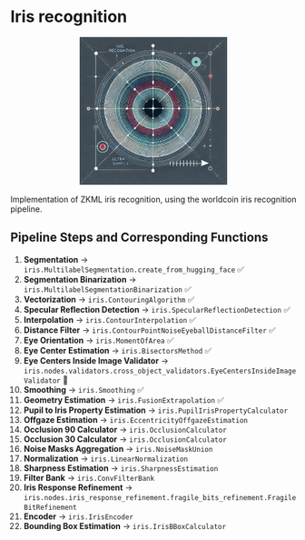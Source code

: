# Iris recognition

<div align="center">
  <img src="img/iris.png" alt="iris-logo" height="260"/>
</div>

Implementation of ZKML iris recognition, using the worldcoin iris recognition pipeline.

## Pipeline Steps and Corresponding Functions

1. **Segmentation** → `iris.MultilabelSegmentation.create_from_hugging_face` ✅
2. **Segmentation Binarization** → `iris.MultilabelSegmentationBinarization` ✅
3. **Vectorization** → `iris.ContouringAlgorithm` ✅
4. **Specular Reflection Detection** → `iris.SpecularReflectionDetection` ✅
5. **Interpolation** → `iris.ContourInterpolation` ✅
6. **Distance Filter** → `iris.ContourPointNoiseEyeballDistanceFilter` ✅
7. **Eye Orientation** → `iris.MomentOfArea` ✅
8. **Eye Center Estimation** → `iris.BisectorsMethod` ✅
9. **Eye Centers Inside Image Validator** → `iris.nodes.validators.cross_object_validators.EyeCentersInsideImageValidator` 🥱
10. **Smoothing** → `iris.Smoothing` ✅
11. **Geometry Estimation** → `iris.FusionExtrapolation` ✅
12. **Pupil to Iris Property Estimation** → `iris.PupilIrisPropertyCalculator`
13. **Offgaze Estimation** → `iris.EccentricityOffgazeEstimation`
14. **Occlusion 90 Calculator** → `iris.OcclusionCalculator`
15. **Occlusion 30 Calculator** → `iris.OcclusionCalculator`
16. **Noise Masks Aggregation** → `iris.NoiseMaskUnion`
17. **Normalization** → `iris.LinearNormalization` 
18. **Sharpness Estimation** → `iris.SharpnessEstimation`
19. **Filter Bank** → `iris.ConvFilterBank`
20. **Iris Response Refinement** → `iris.nodes.iris_response_refinement.fragile_bits_refinement.FragileBitRefinement`
21. **Encoder** → `iris.IrisEncoder`
22. **Bounding Box Estimation** → `iris.IrisBBoxCalculator`


